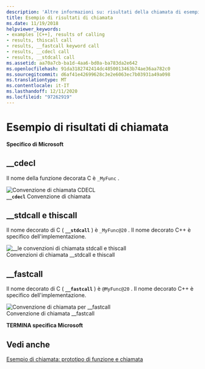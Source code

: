 ```yaml
---
description: 'Altre informazioni su: risultati della chiamata di esempio'
title: Esempio di risultati di chiamata
ms.date: 11/19/2018
helpviewer_keywords:
- examples [C++], results of calling
- results, thiscall call
- results, __fastcall keyword call
- results, __cdecl call
- results, __stdcall call
ms.assetid: aa70a7cb-ba1d-4aa6-bd0a-ba783da2e642
ms.openlocfilehash: 91da3182742414dc4850013463b74ae36aa782c0
ms.sourcegitcommit: d6af41e42699628c3e2e6063ec7b03931a49a098
ms.translationtype: MT
ms.contentlocale: it-IT
ms.lasthandoff: 12/11/2020
ms.locfileid: "97262919"
---
```

# <a name="results-of-calling-example"></a>Esempio di risultati di chiamata

**Specifico di Microsoft**

## <a name="__cdecl"></a>__cdecl

Il nome della funzione decorata C è `_MyFunc` .

![Convenzione di chiamata CDECL](../cpp/media/vc37i01.gif "Convenzione di chiamata CDECL") <br/>
**`__cdecl`** Convenzione di chiamata

## <a name="__stdcall-and-thiscall"></a>__stdcall e thiscall

Il nome decorato di C ( **`__stdcall`** ) è `_MyFunc@20` . Il nome decorato C++ è specifico dell'implementazione.

![&#95;&#95;le convenzioni di chiamata stdcall e thiscall](../cpp/media/vc37i02.gif "&#95;&#95;le convenzioni di chiamata stdcall e thiscall") <br/>
Convenzioni di chiamata __stdcall e thiscall

## <a name="__fastcall"></a>__fastcall

Il nome decorato di C ( **`__fastcall`** ) è `@MyFunc@20` . Il nome decorato C++ è specifico dell'implementazione.

![Convenzione di chiamata per &#95;&#95;fastcall](../cpp/media/vc37i03.gif "Convenzione di chiamata per &#95;&#95;fastcall") <br/>
Convenzione di chiamata __fastcall

**TERMINA specifica Microsoft**

## <a name="see-also"></a>Vedi anche

[Esempio di chiamata: prototipo di funzione e chiamata](../cpp/calling-example-function-prototype-and-call.md)
